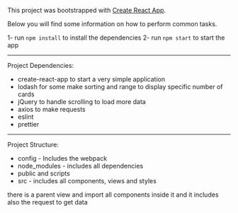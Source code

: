 This project was bootstrapped with [Create React App](https://github.com/facebookincubator/create-react-app).

Below you will find some information on how to perform common tasks.

1- run `npm install` to install the dependencies
2- run `npm start` to start the app

******************************************************************************************************

Project Dependencies:

- create-react-app to start a very simple application
- lodash for some make sorting and range to display specific number of cards
- jQuery to handle scrolling to load more data
- axios to make requests
- eslint
- prettier

******************************************************************************************************

Project Structure:

- config - Includes the webpack
- node_modules - includes all dependencies
- public and scripts
- src - includes all components, views and styles

there is a parent view and import all components inside it and it includes also the request to get data
